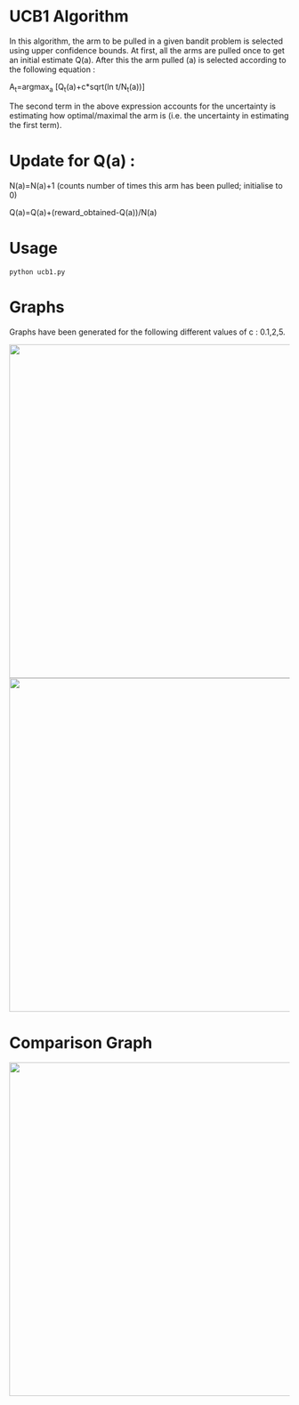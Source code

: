 # UCB1 Algorithm

In this algorithm, the arm to be pulled in a given bandit problem is selected using upper confidence bounds. 
At first, all the arms are pulled once to get an initial estimate Q(a). After this the arm pulled (a) is selected according to the following equation : 

A<sub>t</sub>=argmax<sub>a</sub> [Q<sub>t</sub>(a)+c*sqrt(ln t/N<sub>t</sub>(a))]

The second term in the above expression accounts for the uncertainty is estimating how optimal/maximal the arm is (i.e. the uncertainty in estimating the first term).

# Update for Q(a) : 

N(a)=N(a)+1 (counts number of times this arm has been pulled; initialise to 0)

Q(a)=Q(a)+(reward_obtained-Q(a))/N(a)


# Usage

```python ucb1.py```


# Graphs

Graphs have been generated for the following different values of c : 0.1,2,5.

<img src="https://github.com/SahanaRamnath/MultiArmedBandit_RL/blob/master/UCB/ucb_reward.png" width=600>

<img src="https://github.com/SahanaRamnath/MultiArmedBandit_RL/blob/master/UCB/ucb_opt.png" width=600>

# Comparison Graph

<img src="https://github.com/SahanaRamnath/MultiArmedBandit_RL/blob/master/UCB/ucb_compare.png" width=600>
